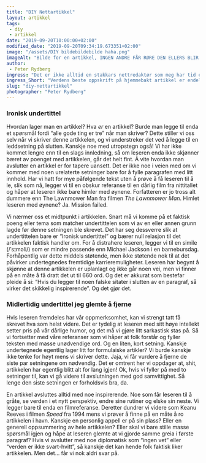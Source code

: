 ```yaml
---
title: "DIY Nettartikkel"
layout: artikkel 
tags: 
 - diy
 - artikkel
date: "2019-09-20T10:00:00+02:00"
modified_date: "2019-09-20T09:34:19.673351+02:00"
image: "/assets/DIY bildebildebilde haha.png"
imageAlt: "Bilde for en artikkel, INGEN ANDRE FÅR RØRE DEN ELLERS BLIR JEG SINT"
author:
 - Peter Rydberg
ingress: "Det er ikke alltid en stakkars nettredaktør som meg har tid eller blekk til å mane frem bokrull på bokrull av litterært innhold. Når gribbene sikler etter tørre vitser og framtvungne ordspill, er det lett å føle presset. Kan de ikke bare lese om kaffekoker’n en gang til? Derfor har jeg bestemt meg for å lage en definitiv oppskrift på hvordan man lager en nettartikkel - Peter style!"
ingress_Short: "Verdens beste oppskrift på hjemmebakt artikkel er endelig her!"
slug: "diy-nettartikkel"
photographer: "Peter Rydberg"
---
```

### Ironisk undertittel
Hvordan lager man en artikkel? Hva *er* en artikkel? Burde man legge til enda et spørsmål fordi “alle gode ting er tre” når man skriver? Dette stiller vi oss selv når vi skriver denne artikkelen, og vi understreker det ved å legge til en leddsetning på slutten. Kanskje noe med utropstegn også! Vi har ikke kommet lengre enn til en slags innledning, så om leseren enda ikke skjønner bæret av poenget med artikkelen, går det helt fint. Å vite hvordan man avslutter en artikkel er for tapere uansett. Det er ikke noe i veien med om vi kommer med noen urelaterte setninger bare for å fylle paragrafen med litt innhold. Har vi hatt for mye påfølgende tekst uten å prøve å få leseren til å le, slik som nå, legger vi til en obskur referanse til en dårlig film fra nittitallet og håper at leseren ikke bare himler med øynene. Forfatteren er jo tross alt dummere enn The Lawnmower Man fra filmen *The Lawnmower Man*. Himlet leseren med øynene? Ja. Mission failed.

Vi nærmer oss et midtpunkt i artikkelen. Snart må vi komme på et faktisk poeng eller tema som matcher undertittelen som vi av en eller annen grunn lagde før denne setningen ble skrevet. Det har seg dessverre slik at undertittelen bare er “Ironisk undertittel” og bærer null relasjon til det artikkelen faktisk handler om. For å distrahere leseren, legger vi til en simile (/ˈsɪməli/) som er mindre passende enn Michael Jackson i en barnebursdag. Forhåpentlig var dette middels støtende, men ikke støtende nok til at det påvirker undertegnedes fremtidige karrieremuligheter. Leseren har begynt å skjønne at denne artikkelen er uplanlagt og ikke går noen vei, men vi finner på en måte å få dratt det ut til 660 ord. Og det er akkurat som bestefar pleide å si: “Hvis du legger til noen falske sitater i slutten av en paragraf, så virker det skikkelig inspirerende”. Og det gjør det.

### Midlertidig undertittel jeg glemte å fjerne
Hvis leseren fremdeles har vår oppmerksomhet, kan vi strengt tatt få skrevet hva som helst videre. Det er tydelig at leseren med sitt høye intellekt setter pris på vår dårlige humor, og det må vi gjøre litt sarkastisk stas på. Så vi fortsetter med våre referanser som vi håper at folk forstår og fyller teksten med masse unødvendige ord. Og en liten, kort setning. Kanskje undertegnede egentlig lager litt for formulaiske artikler? Vi burde kanskje ikke tenke for høyt mens vi skriver dette. Jaja, vi får vurdere å fjerne de siste par setningene om nødvendig. Det er omtrent her vi oppdager at, shit, artikkelen har egentlig blitt alt for lang igjen! Ok, hvis vi fyller på med to setninger til, kan vi gå videre til avslutningen med god samvittighet. Så lenge den siste setningen er forholdsvis bra, da.

En artikkel avsluttes alltid med noe inspirerende. Noe som får leseren til å gråte, se verden i et nytt perspektiv, endre sine rutiner og elske sin neste. Vi legger bare til enda en filmreferanse. Deretter dundrer vi videre som Keanu Reeves i filmen *Speed* fra 1994 mens vi prøver å finne på en måte å ro artikkelen i havn. Kanskje en personlig appell er på sin plass? Eller en generell oppsummering av hele artikkelen? Eller skal vi bare stille masse spørsmål igjen og håpe at leseren glemte at vi gjorde samme greia i første paragraf? Hvis vi avslutter med noe diplomatisk som “ingen vet” eller “verden er ikke svart-hvitt”, så kanskje det kan hende folk faktisk liker artikkelen. Men det… får vi nok aldri svar på.